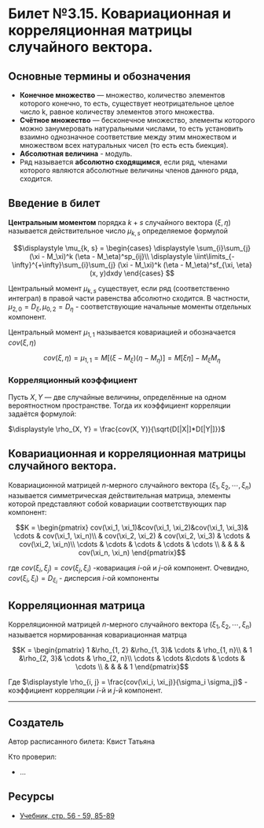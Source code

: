 # Билет №3.15. Ковариационная и корреляционная матрицы случайного вектора.

<!-- **Краткое определение:** бла-бла-бла    -->
<!-- **Длинное определение:** бла-бла-бла -->

## Основные термины и обозначения
- **Конечное множество** — множество, количество элементов которого конечно, то есть, существует неотрицательное целое число k, равное количеству элементов этого множества.
- **Счётное множество** — бесконечное множество, элементы которого можно занумеровать натуральными числами, то есть установить взаимно однозначное соответствие между этим множеством и множеством всех натуральных чисел (то есть есть биекция).
- **Абсолютная величина** - модуль.
- Ряд называется **абсолютно сходящимся**, если ряд, членами которого являются абсолютные величины членов данного ряда, сходится.
## Введение в билет
**Центральным моментом** порядка $k + s$ случайного вектора 
$(\xi, \eta)$ называется действительное 
число $\mu_{k, s}$ определяемое формулой 

$$\displaystyle \mu_{k, s} = 
\begin{cases} 
    \displaystyle \sum_{i}\sum_{j} (\xi - M_\xi)^k (\eta - M_\eta)^sp_{ij}\\
    \displaystyle \iint\limits_{-\infty}^{+\infty}\sum_{i}\sum_{j} (\xi - M_\xi)^k (\eta - M_\eta)^sf_{\xi, \eta}(x, y)dxdy 
\end{cases}
$$

Центральный момент $\mu_{k, s}$ существует, если ряд (соответственно интеграл) в правой части равенства абсолютно сходится. 
В частности, $\mu_{2, 0} = D_\xi, \mu_{0, 2} = D_\eta$ - соответствующие начальные моменты отдельных компонент.

Центральный момент $\mu_{1, 1}$ называется ковариацией 
и обозначается $cov(\xi, \eta)$

$$cov(\xi, \eta) = \mu_{1, 1} = M[(\xi - M_\xi)(\eta - M_\eta)] = M[\xi\eta] - M_\xi M_\eta $$ 

### Корреляционный коэффициент

Пусть $\displaystyle X,Y$ — две случайные величины, определённые на одном вероятностном пространстве. Тогда их коэффициент корреляции задаётся формулой:

$\displaystyle \rho_{X, Y} = \frac{cov(X, Y)}{\sqrt{D[|X|]*D[|Y|]}}$


## Ковариационная и корреляционная матрицы случайного вектора.

Ковариационной матрицей $n$-мерного случайного вектора 
$(\xi_1, \xi_2, \cdots, \xi_n)$ называется симметрическая действительная матрица, элементы 
которой представляют собой ковариации соответствующих пар компонент:

$$K = \begin{pmatrix}
cov(\xi_1, \xi_1)&cov(\xi_1, \xi_2)&cov(\xi_1, \xi_3)& \cdots & cov(\xi_1, \xi_n)\\
           & cov(\xi_2, \xi_2) & cov(\xi_2, \xi_3) & \cdots & cov(\xi_2, \xi_n)\\
\cdots     & \cdots     & \cdots     & \cdots & \cdots    \\
           &            &            &        & cov(\xi_n, \xi_n)
\end{pmatrix}$$

где $cov(\xi_i, \xi_j) = cov(\xi_j, \xi_i)$ -ковариация 
$i$-ой и 
$j$-ой компонент. Очевидно,
$cov(\xi_i, \xi_i) = D_{\xi_i}$ - дисперсия 
$i$-ой компоненты

## Корреляционная матрица 

Корреляционной матрицей $n$-мерного случайного вектора 
$(\xi_1, \xi_2, \cdots, \xi_n)$ называется нормированная ковариационная матрца

$$K = \begin{pmatrix}
1      &\rho_{1, 2} &\rho_{1, 3}& \cdots & \rho_{1, n}\\
       & 1          &\rho_{2, 3}& \cdots & \rho_{2, n}\\
\cdots & \cdots     &\cdots     & \cdots & \cdots    \\
       &            &           &        & 1
\end{pmatrix}$$

Где $\displaystyle \rho_{i, j} = \frac{cov(\xi_i, \xi_j)}{\sigma_i \sigma_j}$ - коэффициент корреляции 
$i$-й и 
$j$-й компонент. 

---
## Создатель

Автор расписанного билета: Квист Татьяна

Кто проверил:
- ...

## Ресурсы
- [Учебник, стр. 56 - 59, 85-89 ](https://studizba.com/files/show/pdf/18027-4-4-chast.html)
